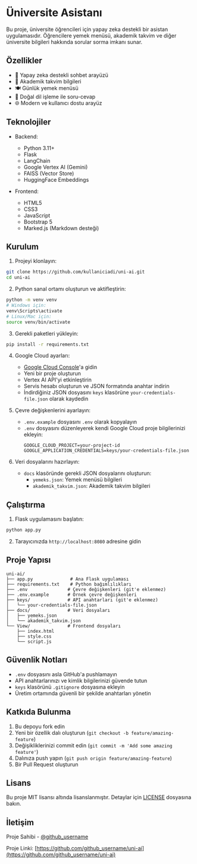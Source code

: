 # Üniversite Asistanı

Bu proje, üniversite öğrencileri için yapay zeka destekli bir asistan uygulamasıdır. Öğrencilere yemek menüsü, akademik takvim ve diğer üniversite bilgileri hakkında sorular sorma imkanı sunar.

## Özellikler

- 🤖 Yapay zeka destekli sohbet arayüzü
- 📅 Akademik takvim bilgileri
- 🍽️ Günlük yemek menüsü
- 💬 Doğal dil işleme ile soru-cevap
- 🌐 Modern ve kullanıcı dostu arayüz

## Teknolojiler

- Backend:
  - Python 3.11+
  - Flask
  - LangChain
  - Google Vertex AI (Gemini)
  - FAISS (Vector Store)
  - HuggingFace Embeddings

- Frontend:
  - HTML5
  - CSS3
  - JavaScript
  - Bootstrap 5
  - Marked.js (Markdown desteği)

## Kurulum

1. Projeyi klonlayın:
```bash
git clone https://github.com/kullaniciadi/uni-ai.git
cd uni-ai
```

2. Python sanal ortamı oluşturun ve aktifleştirin:
```bash
python -m venv venv
# Windows için:
venv\Scripts\activate
# Linux/Mac için:
source venv/bin/activate
```

3. Gerekli paketleri yükleyin:
```bash
pip install -r requirements.txt
```

4. Google Cloud ayarları:
   - [Google Cloud Console](https://console.cloud.google.com)'a gidin
   - Yeni bir proje oluşturun
   - Vertex AI API'yi etkinleştirin
   - Servis hesabı oluşturun ve JSON formatında anahtar indirin
   - İndirdiğiniz JSON dosyasını `keys` klasörüne `your-credentials-file.json` olarak kaydedin

5. Çevre değişkenlerini ayarlayın:
   - `.env.example` dosyasını `.env` olarak kopyalayın
   - `.env` dosyasını düzenleyerek kendi Google Cloud proje bilgilerinizi ekleyin:
     ```
     GOOGLE_CLOUD_PROJECT=your-project-id
     GOOGLE_APPLICATION_CREDENTIALS=keys/your-credentials-file.json
     ```

6. Veri dosyalarını hazırlayın:
   - `docs` klasöründe gerekli JSON dosyalarını oluşturun:
     - `yemeks.json`: Yemek menüsü bilgileri
     - `akademik_takvim.json`: Akademik takvim bilgileri

## Çalıştırma

1. Flask uygulamasını başlatın:
```bash
python app.py
```

2. Tarayıcınızda `http://localhost:8080` adresine gidin

## Proje Yapısı

```
uni-ai/
├── app.py              # Ana Flask uygulaması
├── requirements.txt    # Python bağımlılıkları
├── .env               # Çevre değişkenleri (git'e eklenmez)
├── .env.example       # Örnek çevre değişkenleri
├── keys/              # API anahtarları (git'e eklenmez)
│   └── your-credentials-file.json
├── docs/              # Veri dosyaları
│   ├── yemeks.json
│   └── akademik_takvim.json
└── View/              # Frontend dosyaları
    ├── index.html
    ├── style.css
    └── script.js
```

## Güvenlik Notları

- `.env` dosyasını asla GitHub'a pushlamayın
- API anahtarlarınızı ve kimlik bilgilerinizi güvende tutun
- `keys` klasörünü `.gitignore` dosyasına ekleyin
- Üretim ortamında güvenli bir şekilde anahtarları yönetin

## Katkıda Bulunma

1. Bu depoyu fork edin
2. Yeni bir özellik dalı oluşturun (`git checkout -b feature/amazing-feature`)
3. Değişikliklerinizi commit edin (`git commit -m 'Add some amazing feature'`)
4. Dalınıza push yapın (`git push origin feature/amazing-feature`)
5. Bir Pull Request oluşturun

## Lisans

Bu proje MIT lisansı altında lisanslanmıştır. Detaylar için [LICENSE](LICENSE) dosyasına bakın.

## İletişim

Proje Sahibi - [@github_username](https://github.com/github_username)

Proje Linki: [https://github.com/github_username/uni-ai](https://github.com/github_username/uni-ai) 